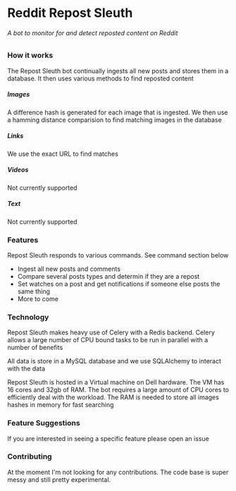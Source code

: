 # Reddit Repost Sleuth
###### A bot to monitor for and detect reposted content on Reddit

### How it works
The Repost Sleuth bot continually ingests all new posts and stores them in a database. It then uses various methods to find reposted content

##### Images
A difference hash is generated for each image that is ingested. We then use a hamming distance comparision to find matching images in the database

##### Links
We use the exact URL to find matches

##### Videos
Not currently supported

##### Text
Not currently supported

### Features
Repost Sleuth responds to various commands.  See command section below

* Ingest all new posts and comments
* Compare several posts types and determin if they are a repost
* Set watches on a post and get notifications if someone else posts the same thing
* More to come

### Technology

Repost Sleuth makes heavy use of Celery with a Redis backend.  Celery allows a large number of CPU bound tasks to be run in parallel with a number of benefits  

All data is store in a MySQL database and we use SQLAlchemy to interact with the data

Repost Sleuth is hosted in a Virtual machine on Dell hardware. The VM has 16 cores and 32gb of RAM.  The bot requires a large amount of CPU cores to efficiently deal with the workload.  The RAM is needed to store all images hashes in memory for fast searching

### Feature Suggestions
If you are interested in seeing a specific feature please open an issue 

### Contributing 

At the moment I'm not looking for any contributions. The code base is super messy and still pretty experimental. 